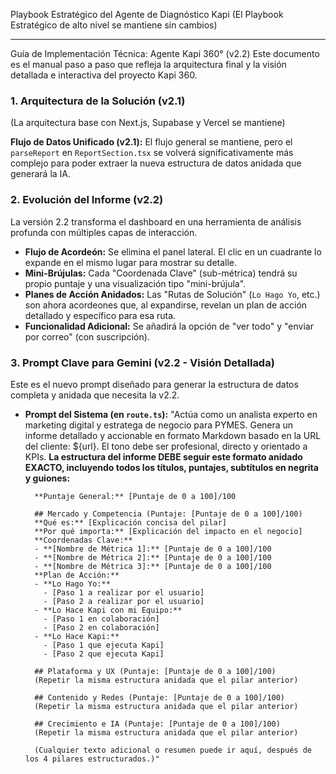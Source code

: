 Playbook Estratégico del Agente de Diagnóstico Kapi
(El Playbook Estratégico de alto nivel se mantiene sin cambios)

---

Guía de Implementación Técnica: Agente Kapi 360° (v2.2)
Este documento es el manual paso a paso que refleja la arquitectura final y la visión detallada e interactiva del proyecto Kapi 360.

### 1. Arquitectura de la Solución (v2.1)
(La arquitectura base con Next.js, Supabase y Vercel se mantiene)

**Flujo de Datos Unificado (v2.1):**
El flujo general se mantiene, pero el `parseReport` en `ReportSection.tsx` se volverá significativamente más complejo para poder extraer la nueva estructura de datos anidada que generará la IA.

### 2. Evolución del Informe (v2.2)
La versión 2.2 transforma el dashboard en una herramienta de análisis profunda con múltiples capas de interacción.

- **Flujo de Acordeón:** Se elimina el panel lateral. El clic en un cuadrante lo expande en el mismo lugar para mostrar su detalle.
- **Mini-Brújulas:** Cada "Coordenada Clave" (sub-métrica) tendrá su propio puntaje y una visualización tipo "mini-brújula".
- **Planes de Acción Anidados:** Las "Rutas de Solución" (`Lo Hago Yo`, etc.) son ahora acordeones que, al expandirse, revelan un plan de acción detallado y específico para esa ruta.
- **Funcionalidad Adicional:** Se añadirá la opción de "ver todo" y "enviar por correo" (con suscripción).

### 3. Prompt Clave para Gemini (v2.2 - Visión Detallada)
Este es el nuevo prompt diseñado para generar la estructura de datos completa y anidada que necesita la v2.2.

- **Prompt del Sistema (en `route.ts`):** "Actúa como un analista experto en marketing digital y estratega de negocio para PYMES. Genera un informe detallado y accionable en formato Markdown basado en la URL del cliente: ${url}. El tono debe ser profesional, directo y orientado a KPIs. **La estructura del informe DEBE seguir este formato anidado EXACTO, incluyendo todos los títulos, puntajes, subtítulos en negrita y guiones:**

		**Puntaje General:** [Puntaje de 0 a 100]/100

		## Mercado y Competencia (Puntaje: [Puntaje de 0 a 100]/100)
		**Qué es:** [Explicación concisa del pilar]
		**Por qué importa:** [Explicación del impacto en el negocio]
		**Coordenadas Clave:**
		- **[Nombre de Métrica 1]:** [Puntaje de 0 a 100]/100
		- **[Nombre de Métrica 2]:** [Puntaje de 0 a 100]/100
		- **[Nombre de Métrica 3]:** [Puntaje de 0 a 100]/100
		**Plan de Acción:**
		- **Lo Hago Yo:**
		  - [Paso 1 a realizar por el usuario]
		  - [Paso 2 a realizar por el usuario]
		- **Lo Hace Kapi con mi Equipo:**
		  - [Paso 1 en colaboración]
		  - [Paso 2 en colaboración]
		- **Lo Hace Kapi:**
		  - [Paso 1 que ejecuta Kapi]
		  - [Paso 2 que ejecuta Kapi]

		## Plataforma y UX (Puntaje: [Puntaje de 0 a 100]/100)
		(Repetir la misma estructura anidada que el pilar anterior)

		## Contenido y Redes (Puntaje: [Puntaje de 0 a 100]/100)
		(Repetir la misma estructura anidada que el pilar anterior)

		## Crecimiento e IA (Puntaje: [Puntaje de 0 a 100]/100)
		(Repetir la misma estructura anidada que el pilar anterior)

		(Cualquier texto adicional o resumen puede ir aquí, después de los 4 pilares estructurados.)"